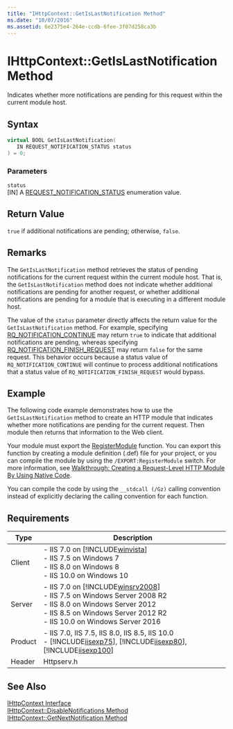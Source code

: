 ```yaml
---
title: "IHttpContext::GetIsLastNotification Method"
ms.date: "10/07/2016"
ms.assetid: 6e2375e4-264e-ccdb-6fee-3f07d258ca3b
---
```

# IHttpContext::GetIsLastNotification Method
Indicates whether more notifications are pending for this request within the current module host.  
  
## Syntax  
  
```cpp  
virtual BOOL GetIsLastNotification(  
   IN REQUEST_NOTIFICATION_STATUS status  
) = 0;  
```  
  
### Parameters  
 `status`  
 [IN] A [REQUEST_NOTIFICATION_STATUS](../../web-development-reference\native-code-api-reference/request-notification-status-enumeration.md) enumeration value.  
  
## Return Value  
 `true` if additional notifications are pending; otherwise, `false`.  
  
## Remarks  
 The `GetIsLastNotification` method retrieves the status of pending notifications for the current request within the current module host. That is, the `GetIsLastNotification` method does not indicate whether additional notifications are pending for another request, or whether additional notifications are pending for a module that is executing in a different module host.  
  
 The value of the `status` parameter directly affects the return value for the `GetIsLastNotification` method. For example, specifying [RQ_NOTIFICATION_CONTINUE](../../web-development-reference\native-code-api-reference/request-notification-status-enumeration.md) may return `true` to indicate that additional notifications are pending, whereas specifying [RQ_NOTIFICATION_FINISH_REQUEST](../../web-development-reference\native-code-api-reference/request-notification-status-enumeration.md) may return `false` for the same request. This behavior occurs because a status value of `RQ_NOTIFICATION_CONTINUE` will continue to process additional notifications that a status value of `RQ_NOTIFICATION_FINISH_REQUEST` would bypass.  
  
## Example  
 The following code example demonstrates how to use the `GetIsLastNotification` method to create an HTTP module that indicates whether more notifications are pending for the current request. Then module then returns that information to the Web client.  
  
<!-- TODO: review snippet reference  [!CODE [IHttpContextGetIsLastNotification#1](IHttpContextGetIsLastNotification#1)]  -->  
  
 Your module must export the [RegisterModule](../../web-development-reference\native-code-api-reference/pfn-registermodule-function.md) function. You can export this function by creating a module definition (.def) file for your project, or you can compile the module by using the `/EXPORT:RegisterModule` switch. For more information, see [Walkthrough: Creating a Request-Level HTTP Module By Using Native Code](../../web-development-reference\native-code-development-overview\walkthrough-creating-a-request-level-http-module-by-using-native-code.md).  
  
 You can compile the code by using the `__stdcall (/Gz)` calling convention instead of explicitly declaring the calling convention for each function.  
  
## Requirements  
  
|Type|Description|  
|----------|-----------------|  
|Client|-   IIS 7.0 on [!INCLUDE[winvista](../../wmi-provider/includes/winvista-md.md)]<br />-   IIS 7.5 on Windows 7<br />-   IIS 8.0 on Windows 8<br />-   IIS 10.0 on Windows 10|  
|Server|-   IIS 7.0 on [!INCLUDE[winsrv2008](../../wmi-provider/includes/winsrv2008-md.md)]<br />-   IIS 7.5 on Windows Server 2008 R2<br />-   IIS 8.0 on Windows Server 2012<br />-   IIS 8.5 on Windows Server 2012 R2<br />-   IIS 10.0 on Windows Server 2016|  
|Product|-   IIS 7.0, IIS 7.5, IIS 8.0, IIS 8.5, IIS 10.0<br />-   [!INCLUDE[iisexp75](../../web-development-reference/native-code-api-reference/includes/iisexp75-md.md)], [!INCLUDE[iisexp80](../../web-development-reference/native-code-api-reference/includes/iisexp80-md.md)], [!INCLUDE[iisexp100](../../web-development-reference/native-code-api-reference/includes/iisexp100-md.md)]|  
|Header|Httpserv.h|  
  
## See Also  
 [IHttpContext Interface](../../web-development-reference\native-code-api-reference/ihttpcontext-interface.md)   
 [IHttpContext::DisableNotifications Method](../../web-development-reference\native-code-api-reference/ihttpcontext-disablenotifications-method.md)   
 [IHttpContext::GetNextNotification Method](../../web-development-reference\native-code-api-reference/ihttpcontext-getnextnotification-method.md)